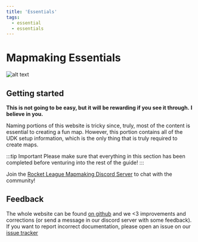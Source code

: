 ```yaml
---
title: 'Essentials'
tags:
  - essential
  - essentials
---
```


# Mapmaking Essentials

![alt text](/images/UDK/essential/dangerous.png "Also dangerous to take this")

## Getting started

**This is not going to be easy, but it will be rewarding if you see it through.**
**I believe in you.**

Naming portions of this website is tricky since, truly, most of the content is essential to creating a fun map. However, this portion contains all of the UDK setup information, which is the only thing that is truly required to create maps.

:::tip Important
Please make sure that everything in this section has been completed before venturing into the rest of the guide!
:::

Join the [Rocket League Mapmaking Discord Server](https://discord.gg/PWu3ZWa) to chat with the community!

## Feedback

The whole website can be found [on github](https://github.com/RocketLeagueMapmaking/RL-docs) and we <3 improvements and corrections (or send a message in our discord server with some feedback). If you want to report incorrect documentation, please open an issue on our [issue tracker](https://github.com/RocketLeagueMapmaking/RL-docs/issues)
